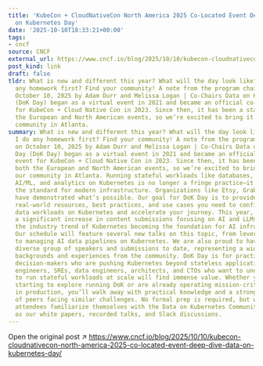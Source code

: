 ```yaml
---
title: 'KubeCon + CloudNativeCon North America 2025 Co-Located Event Deep Dive: Data
  on Kubernetes Day'
date: '2025-10-10T18:33:21+00:00'
tags:
- cncf
source: CNCF
external_url: https://www.cncf.io/blog/2025/10/10/kubecon-cloudnativecon-north-america-2025-co-located-event-deep-dive-data-on-kubernetes-day/
post_kind: link
draft: false
tldr: What is new and different this year? What will the day look like? Should I do
  any homework first? Find your community! A note from the program chairs Posted on
  October 10, 2025 by Adam Durr and Melissa Logan | Co-Chairs Data on Kubernetes Day
  (DoK Day) began as a virtual event in 2021 and became an official co-located event
  for KubeCon + Cloud Native Con in 2023. Since then, it has been a staple at both
  the European and North American events, so we’re excited to bring it back for our
  community in Atlanta.
summary: What is new and different this year? What will the day look like? Should
  I do any homework first? Find your community! A note from the program chairs Posted
  on October 10, 2025 by Adam Durr and Melissa Logan | Co-Chairs Data on Kubernetes
  Day (DoK Day) began as a virtual event in 2021 and became an official co-located
  event for KubeCon + Cloud Native Con in 2023. Since then, it has been a staple at
  both the European and North American events, so we’re excited to bring it back for
  our community in Atlanta. Running stateful workloads like databases, streaming,
  AI/ML, and analytics on Kubernetes is no longer a fringe practice—it’s becoming
  the standard for modern infrastructure. Organizations like Etsy, Grab, and Chick-fil-A
  have demonstrated what’s possible. Our goal for DoK Day is to provide you with the
  real-world resources, best practices, and use cases you need to confidently run
  data workloads on Kubernetes and accelerate your journey. This year, we have seen
  a significant increase in content submissions focusing on AI and LLMs, reflecting
  the industry trend of Kubernetes becoming the foundation for AI infrastructure.
  Our schedule will feature several new talks on this topic, from leveraging GPUs
  to managing AI data pipelines on Kubernetes. We are also proud to have our most
  diverse group of speakers and submissions to date, representing a wide range of
  backgrounds and experiences from the community. DoK Day is for practitioners and
  decision-makers who are pushing Kubernetes beyond stateless applications. Platform
  engineers, SREs, data engineers, architects, and CTOs who want to understand how
  to run stateful workloads at scale will find immense value. Whether you’re just
  starting to explore running DoK or are already operating mission-critical workloads
  in production, you’ll walk away with practical knowledge and a stronger network
  of peers facing similar challenges. No formal prep is required, but we recommend
  attendees familiarize themselves with the Data on Kubernetes Community (DoKC) resources—such
  as our white papers, recorded talks, and Slack discussions.
---
```

Open the original post ↗ https://www.cncf.io/blog/2025/10/10/kubecon-cloudnativecon-north-america-2025-co-located-event-deep-dive-data-on-kubernetes-day/
